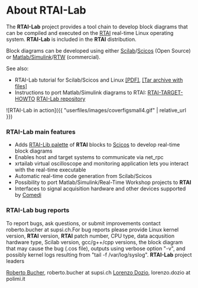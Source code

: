 ---
---

# About RTAI-Lab


The **RTAI-Lab** project provides a tool chain to develop block diagrams that can be compiled and executed on the [RTAI](http://www.rtai.org/) real-time Linux operating system. 
**RTAI-Lab** is included in the **RTAI** distribution.

Block diagrams can be developed using either [Scilab](http://www.scilab.org/)/[Scicos](http://www.scicos.org/) (Open Source) or [Matlab/Simulink](http://www.mathworks.com/products/simulink/)/[RTW](http://www.mathworks.com/products/rtw/) (commercial).

See also:

- RTAI-Lab tutorial for Scilab/Scicos and Linux
    [[PDF]](https://github.com/mmorandi/RTAI/blob/main/userfiles/downloads/RTAILAB/RTAI-Lab-tutorial.pdf), [[Tar archive with files]](https://github.com/mmorandi/RTAI/raw/main/userfiles/downloads/RTAILAB/RTAI-Lab-tutorial.tgz)
- Instructions to port Matlab/Simulink diagrams to RTAI:
    [RTAI-TARGET-HOWTO](https://github.com/mmorandi/RTAI/blob/main/userfiles/downloads/RTAILAB/RTAI-TARGET-HOWTO.txt)
    [RTAI-Lab repository](https://github.com/mmorandi/RTAI/tree/main/userfiles/downloads/RTAILAB)

![RTAI-Lab in action]({{ "userfiles/images/coverfigsmall4.gif" | relative_url }})

### RTAI-Lab main features

- Adds [RTAI-Lib palette](https://github.com/mmorandi/RTAI/blob/main/userfiles/downloads/RTAILAB/RTAILibPaletteKDE.gif) of **RTAI** blocks to [Scicos](http://www.scicos.org/) to develop real-time block diagrams
- Enables host and target systems to communicate via net_rpc
- xrtailab virtual oscilloscope and monitoring application lets you interact with the real-time executable
- Automatic real-time code generation from Scilab/Scicos
- Possibility to port Matlab/Simulink/Real-Time Workshop projects to **RTAI**
- Interfaces to signal acquisition hardware and other devices supported by [Comedi](http://www.comedi.org/)

### RTAI-Lab bug reports

To report bugs, ask questions, or submit improvements contact roberto.bucher at supsi.ch.For bug reports please provide Linux kernel version, **RTAI** version, **RTAI** patch number, CPU type, data acqusition hardware type, Scilab version, gcc/g++/cpp versions, the block diagram that may cause the bug (.cos file), outputs using verbose option "-v", and possibly kernel logs resulting from "tail -f /var/log/syslog".
**RTAI-Lab** project leaders

[Roberto Bucher](http://www.dti.supsi.ch/%7Ebucher), roberto.bucher at supsi.ch
[Lorenzo Dozio](https://www.aero.polimi.it/index.php?id=263&uid=60749&L=0), lorenzo.dozio at polimi.it
